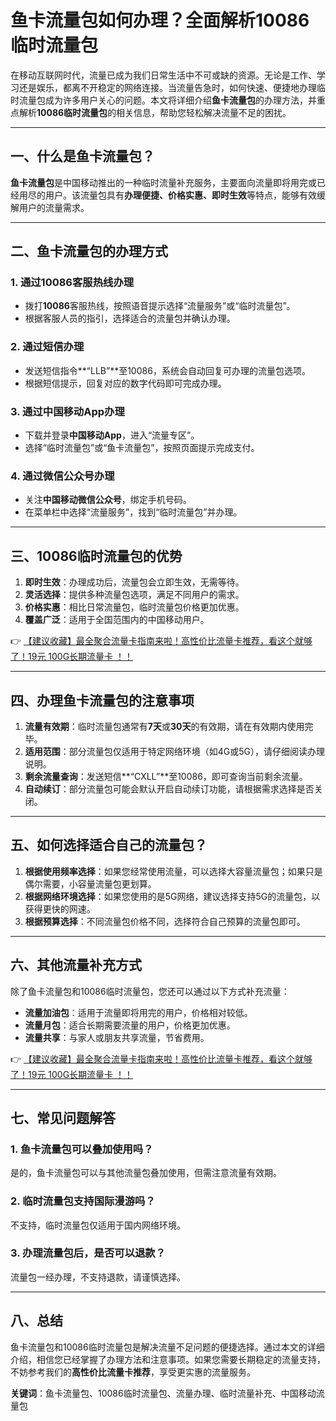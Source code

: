 # 鱼卡流量包如何办理？全面解析10086临时流量包

在移动互联网时代，流量已成为我们日常生活中不可或缺的资源。无论是工作、学习还是娱乐，都离不开稳定的网络连接。当流量告急时，如何快速、便捷地办理临时流量包成为许多用户关心的问题。本文将详细介绍**鱼卡流量包**的办理方法，并重点解析**10086临时流量包**的相关信息，帮助您轻松解决流量不足的困扰。

---

## 一、什么是鱼卡流量包？

**鱼卡流量包**是中国移动推出的一种临时流量补充服务，主要面向流量即将用完或已经用尽的用户。该流量包具有**办理便捷、价格实惠、即时生效**等特点，能够有效缓解用户的流量需求。

---

## 二、鱼卡流量包的办理方式

### 1. 通过10086客服热线办理
- 拨打**10086**客服热线，按照语音提示选择“流量服务”或“临时流量包”。
- 根据客服人员的指引，选择适合的流量包并确认办理。

### 2. 通过短信办理
- 发送短信指令**“LLB”**至10086，系统会自动回复可办理的流量包选项。
- 根据短信提示，回复对应的数字代码即可完成办理。

### 3. 通过中国移动App办理
- 下载并登录**中国移动App**，进入“流量专区”。
- 选择“临时流量包”或“鱼卡流量包”，按照页面提示完成支付。

### 4. 通过微信公众号办理
- 关注**中国移动微信公众号**，绑定手机号码。
- 在菜单栏中选择“流量服务”，找到“临时流量包”并办理。

---

## 三、10086临时流量包的优势

1. **即时生效**：办理成功后，流量包会立即生效，无需等待。
2. **灵活选择**：提供多种流量包选项，满足不同用户的需求。
3. **价格实惠**：相比日常流量包，临时流量包价格更加优惠。
4. **覆盖广泛**：适用于全国范围内的中国移动用户。

👉 [【建议收藏】最全聚合流量卡指南来啦！高性价比流量卡推荐，看这个就够了！19元 100G长期流量卡 ！！](https://bit.ly/Liuliangka)

---

## 四、办理鱼卡流量包的注意事项

1. **流量有效期**：临时流量包通常有**7天**或**30天**的有效期，请在有效期内使用完毕。
2. **适用范围**：部分流量包仅适用于特定网络环境（如4G或5G），请仔细阅读办理说明。
3. **剩余流量查询**：发送短信**“CXLL”**至10086，即可查询当前剩余流量。
4. **自动续订**：部分流量包可能会默认开启自动续订功能，请根据需求选择是否关闭。

---

## 五、如何选择适合自己的流量包？

1. **根据使用频率选择**：如果您经常使用流量，可以选择大容量流量包；如果只是偶尔需要，小容量流量包更划算。
2. **根据网络环境选择**：如果您使用的是5G网络，建议选择支持5G的流量包，以获得更快的网速。
3. **根据预算选择**：不同流量包价格不同，选择符合自己预算的流量包即可。

---

## 六、其他流量补充方式

除了鱼卡流量包和10086临时流量包，您还可以通过以下方式补充流量：
- **流量加油包**：适用于流量即将用完的用户，价格相对较低。
- **流量月包**：适合长期需要流量的用户，价格更加优惠。
- **流量共享**：与家人或朋友共享流量，节省费用。

👉 [【建议收藏】最全聚合流量卡指南来啦！高性价比流量卡推荐，看这个就够了！19元 100G长期流量卡 ！！](https://bit.ly/Liuliangka)

---

## 七、常见问题解答

### 1. 鱼卡流量包可以叠加使用吗？
是的，鱼卡流量包可以与其他流量包叠加使用，但需注意流量有效期。

### 2. 临时流量包支持国际漫游吗？
不支持，临时流量包仅适用于国内网络环境。

### 3. 办理流量包后，是否可以退款？
流量包一经办理，不支持退款，请谨慎选择。

---

## 八、总结

鱼卡流量包和10086临时流量包是解决流量不足问题的便捷选择。通过本文的详细介绍，相信您已经掌握了办理方法和注意事项。如果您需要长期稳定的流量支持，不妨参考我们的**高性价比流量卡推荐**，享受更实惠的流量服务。

**关键词**：鱼卡流量包、10086临时流量包、流量办理、临时流量补充、中国移动流量包